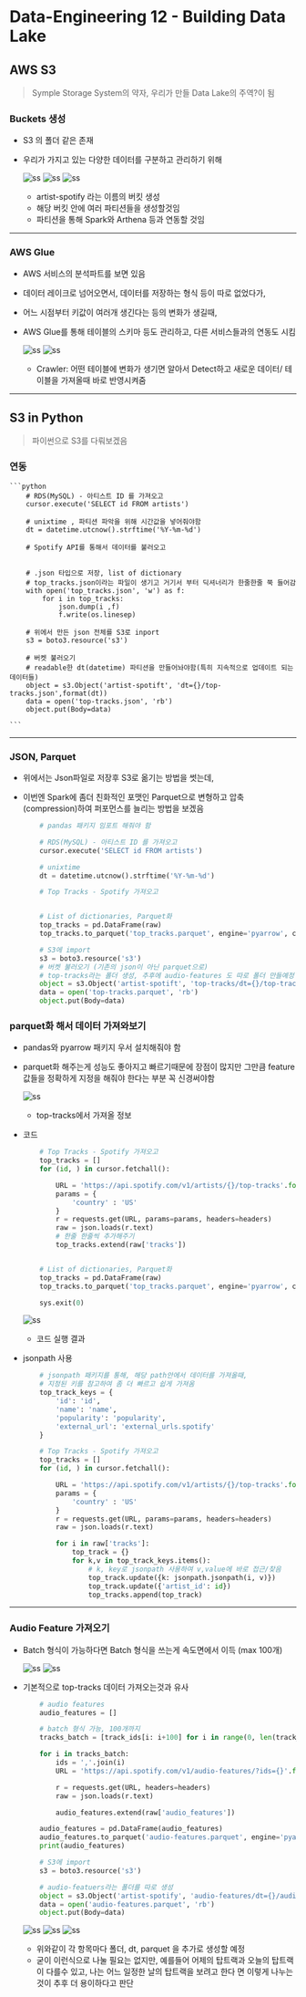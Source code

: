 # Data-Engineering 12 - Building Data Lake

## AWS S3
> Symple Storage System의 약자, 우리가 만들 Data Lake의 주역?이 됨

### Buckets 생성
- S3 의 폴더 같은 존재
- 우리가 가지고 있는 다양한 데이터를 구분하고 관리하기 위해

    ![ss](DE_img2/screenshot05.png)
    ![ss](DE_img2/screenshot06.png)
    ![ss](DE_img2/screenshot07.png)
    - artist-spotify 라는 이름의 버킷 생성
    - 해당 버킷 안에 여러 파티션들을 생성할것임
    - 파티션을 통해 Spark와 Arthena 등과 연동할 것임

---

### AWS Glue
- AWS 서비스의 분석파트를 보면 있음
- 데이터 레이크로 넘어오면서, 데이터를 저장하는 형식 등이 따로 없었다가,
- 어느 시점부터 키값이 여러개 생긴다는 등의 변화가 생길때,
- AWS Glue를 통해 테이블의 스키마 등도 관리하고, 다른 서비스들과의 연동도 시킴

    ![ss](DE_img2/screenshot08.png)
    ![ss](DE_img2/screenshot09.png)
    - Crawler: 어떤 테이블에 변화가 생기면 알아서 Detect하고 새로운 데이터/ 테이블을 가져올때 바로 반영시켜줌

---

## S3 in Python
> 파이썬으로 S3를 다뤄보겠음

### 연동

    ```python
        # RDS(MySQL) - 아티스트 ID 를 가져오고
        cursor.execute('SELECT id FROM artists')

        # unixtime , 파티션 파악을 위해 시간값을 넣어줘야함
        dt = datetime.utcnow().strftime('%Y-%m-%d')

        # Spotify API를 통해서 데이터를 불러오고


        # .json 타입으로 저장, list of dictionary
        # top_tracks.json이라는 파일이 생기고 거기서 부터 딕셔너리가 한줄한줄 쭉 들어감
        with open('top_tracks.json', 'w') as f:
            for i in top_tracks:
                json.dump(i ,f)
                f.write(os.linesep)

        # 위에서 만든 json 전체를 S3로 inport
        s3 = boto3.resource('s3')

        # 버켓 불러오기
        # readable한 dt(datetime) 파티션을 만들어놔야함(특히 지속적으로 업데이트 되는 데이터들)
        object = s3.Object('artist-spotift', 'dt={}/top-tracks.json',format(dt))
        data = open('top-tracks.json', 'rb')
        object.put(Body=data)

    ```
---

### JSON, Parquet
- 위에서는 Json파일로 저장후 S3로 옮기는 방법을 썻는데, 
- 이번엔 Spark에 좀더 친화적인 포맷인 Parquet으로 변형하고 압축(compression)하여 퍼포먼스를 늘리는 방법을 보겠음

    ```python
        # pandas 패키지 임포트 해줘야 함

        # RDS(MySQL) - 아티스트 ID 를 가져오고
        cursor.execute('SELECT id FROM artists')

        # unixtime 
        dt = datetime.utcnow().strftime('%Y-%m-%d')

        # Top Tracks - Spotify 가져오고


        # List of dictionaries, Parquet화
        top_tracks = pd.DataFrame(raw)
        top_tracks.to_parquet('top_tracks.parquet', engine='pyarrow', compressions='snappy')

        # S3에 import
        s3 = boto3.resource('s3')
        # 버켓 불러오기 (기존의 json이 아닌 parquet으로)
        # top-tracks라는 폴더 생성, 추후에 audio-features 도 따로 폴더 만들예정
        object = s3.Object('artist-spotift', 'top-tracks/dt={}/top-tracks.parquet'.format(dt))
        data = open('top-tracks.parquet', 'rb')
        object.put(Body=data)
    ```


### parquet화 해서 데이터 가져와보기
- pandas와 pyarrow 패키지 우서 설치해줘야 함
- parquet화 해주는게 성능도 좋아지고 빠르기때문에 장점이 많지만 그만큼 feature 값들을 정확하게 지정을 해줘야 한다는 부분 꼭 신경써야함

    ![ss](DE_img2/screenshot10.png)
    - top-tracks에서 가져올 정보
  
- 코드
    ```python
        # Top Tracks - Spotify 가져오고
        top_tracks = []
        for (id, ) in cursor.fetchall():

            URL = 'https://api.spotify.com/v1/artists/{}/top-tracks'.format(id)
            params = {
                'country' : 'US'
            }
            r = requests.get(URL, params=params, headers=headers)
            raw = json.loads(r.text)
            # 한줄 한줄씩 추가해주기
            top_tracks.extend(raw['tracks'])


        # List of dictionaries, Parquet화
        top_tracks = pd.DataFrame(raw)
        top_tracks.to_parquet('top_tracks.parquet', engine='pyarrow', compression='snappy')

        sys.exit(0)
    ```
    ![ss](DE_img2/screenshot11.png)
    - 코드 실행 결과

- jsonpath 사용

    ```python
        # jsonpath 패키지를 통해, 해당 path안에서 데이터를 가져올때,
        # 지정된 키를 참고하여 좀 더 빠르고 쉽게 가져옴
        top_track_keys = {
            'id': 'id',
            'name': 'name',
            'popularity': 'popularity',
            'external_url': 'external_urls.spotify' 
        }

        # Top Tracks - Spotify 가져오고
        top_tracks = []
        for (id, ) in cursor.fetchall():

            URL = 'https://api.spotify.com/v1/artists/{}/top-tracks'.format(id)
            params = {
                'country' : 'US'
            }
            r = requests.get(URL, params=params, headers=headers)
            raw = json.loads(r.text)

            for i in raw['tracks']:
                top_track = {}
                for k,v in top_track_keys.items():
                    # k, key로 jsonpath 사용하여 v,value에 바로 접근/찾음
                    top_track.update({k: jsonpath.jsonpath(i, v)})
                    top_track.update({'artist_id': id})
                    top_tracks.append(top_track)
    ```

---

### Audio Feature 가져오기
- Batch 형식이 가능하다면 Batch 형식을 쓰는게 속도면에서 이득 (max 100개)

    ![ss](DE_img2/screenshot12.png)
    ![ss](DE_img2/screenshot13.png)

- 기본적으로 top-tracks 데이터 가져오는것과 유사
  
    ```python
        # audio features
        audio_features = []

        # batch 형식 가능, 100개까지
        tracks_batch = [track_ids[i: i+100] for i in range(0, len(track_ids), 100)]

        for i in tracks_batch:
            ids = ','.join(i)
            URL = 'https://api.spotify.com/v1/audio-features/?ids={}'.format(ids)

            r = requests.get(URL, headers=headers)
            raw = json.loads(r.text)

            audio_features.extend(raw['audio_features'])

        audio_features = pd.DataFrame(audio_features)
        audio_features.to_parquet('audio-features.parquet', engine='pyarrow', compression='snappy')
        print(audio_features)

        # S3에 import
        s3 = boto3.resource('s3')

        # audio-featuers라는 폴더를 따로 생성
        object = s3.Object('artist-spotify', 'audio-features/dt={}/audio-features.parquet'.format(dt))
        data = open('audio-features.parquet', 'rb')
        object.put(Body=data)
    ```

    ![ss](DE_img2/screenshot14.png)
    ![ss](DE_img2/screenshot15.png)
    ![ss](DE_img2/screenshot16.png)
    - 위와같이 각 항목마다 폴더, dt, parquet 을 추가로 생성할 예정
    - 굳이 이런식으로 나눌 필요는 없지만, 예를들어 어제의 탑트랙과 오늘의 탑트랙이 다를수 있고, 나는 어느 일정한 날의 탑트랙을 보려고 한다 면 이렇게 나누는것이 추후 더 용이하다고 판단




